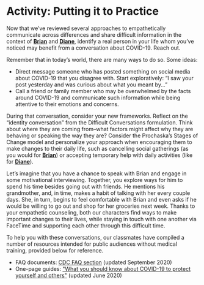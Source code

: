 # Activity: Putting it to Practice

Now that we’ve reviewed several approaches to empathetically communicate across differences and share difficult information in the context of [**Brian**](https://curriculum.covidstudentresponse.org/curriculum-overview/cases#case-1-brian) and [**Diane**](https://curriculum.covidstudentresponse.org/curriculum-overview/cases#case-2-diane), identify a real person in your life whom you’ve noticed may benefit from a conversation about COVID-19. Reach out.

Remember that in today’s world, there are many ways to do so. Some ideas:

* Direct message someone who has posted something on social media about COVID-19 that you disagree with. Start exploratively: “I saw your post yesterday and was curious about what you meant by…” 
* Call a friend or family member who may be overwhelmed by the facts around COVID-19 and communicate such information while being attentive to their emotions and concerns. 

During that conversation, consider your new frameworks. Reflect on the “identity conversation” from the Difficult Conversations formulation. Think about where they are coming from–what factors might affect why they are behaving or speaking the way they are? Consider the Prochaska’s Stages of Change model and personalize your approach when encouraging them to make changes to their daily life, such as cancelling social gatherings \(as you would for [**Brian**](https://curriculum.covidstudentresponse.org/curriculum-overview/cases#case-1-brian)\) or accepting temporary help with daily activities \(like for [**Diane**](https://curriculum.covidstudentresponse.org/curriculum-overview/cases#case-2-diane)\).

Let’s imagine that you have a chance to speak with Brian and engage in some motivational interviewing. Together, you explore ways for him to spend his time besides going out with friends. He mentions his grandmother, and, in time, makes a habit of talking with her every couple days. She, in turn, begins to feel comfortable with Brian and even asks if he would be willing to go out and shop for her groceries next week. Thanks to your empathetic counseling, both our characters find ways to make important changes to their lives, while staying in touch with one another via FaceTime and supporting each other through this difficult time.

To help you with these conversations, our classmates have compiled a number of resources intended for public audiences without medical training, provided below for reference. 

* FAQ documents: [CDC FAQ section](https://www.cdc.gov/coronavirus/2019-ncov/faq.html) \(updated September 2020\)
* One-page guides: ["What you should know about COVID-19 to protect yourself and others"](https://www.cdc.gov/coronavirus/2019-ncov/downloads/2019-ncov-factsheet.pdf) \(updated June 2020\) 

